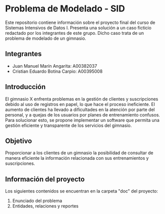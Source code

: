 # Problema de Modelado - SID

Este repositorio contiene información sobre el proyecto final del curso de Sistemas Intensivos de Datos I. Presenta una solución a un caso ficticio redactado por los integrantes de este grupo. Dicho caso trata de un problema de modelado de un gimnasio. 

## Integrantes

- Juan Manuel Marín Angarita: A00382037
- Cristian Eduardo Botina Carpio: A00395008

## Introducción

El gimnasio X enfrenta problemas en la gestión de clientes y suscripciones debido al uso de registros en papel, lo que hace el proceso ineficiente. El aumento de clientes ha llevado a dificultades en la atención por parte del personal, y a quejas de los usuarios por planes de entrenamiento confusos. Para solucionar esto, se propone implementar un software que permita una gestión eficiente y transparente de los servicios del gimnasio.

## Objetivo

Proporcionar a los clientes de un gimnasio la posibilidad de consultar de manera eficiente la información relacionada con sus entrenamientos y suscripciones.

## Información del proyecto

Los siguientes contenidos se encuentran en la carpeta "doc" del proyecto:

1. Enunciado del problema
2. Entidades, relaciones y reportes
